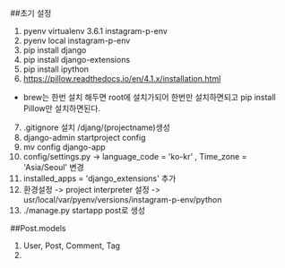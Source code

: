 ##초기 설정
1. pyenv virtualenv 3.6.1 instagram-p-env
2. pyenv local instagram-p-env
3. pip install django
4. pip install django-extensions
5. pip install ipython
6. https://pillow.readthedocs.io/en/4.1.x/installation.html
 - brew는 한번 설치 해두면 root에 설치가되어 한번만 설치하면되고 pip install Pillow만 설치하면된다.
7. .gitignore 설치 /djang/(projectname)생성
8. django-admin startproject config
9. mv config django-app
10. config/settings.py -> language_code = 'ko-kr' , Time_zone = 'Asia/Seoul' 변경
11. installed_apps = 'django_extensions' 추가
12. 환경설정 -> project interpreter 설정 -> usr/local/var/pyenv/versions/instagram-p-env/python
13. ./manage.py startapp post로 생성


##Post.models

1. User, Post, Comment, Tag
2. 